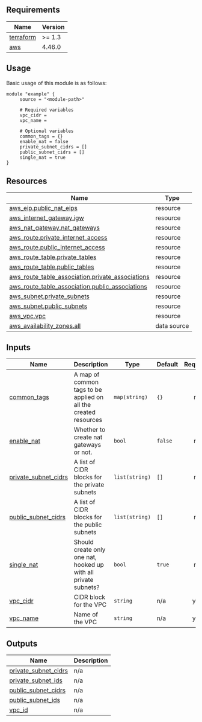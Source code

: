 <!-- BEGIN_TF_DOCS -->
## Requirements

| Name | Version |
|------|---------|
| <a name="requirement_terraform"></a> [terraform](#requirement\_terraform) | >= 1.3 |
| <a name="requirement_aws"></a> [aws](#requirement\_aws) | 4.46.0 |
## Usage
Basic usage of this module is as follows:
```hcl
module "example" {
	 source = "<module-path>"

	 # Required variables
	 vpc_cidr = 
	 vpc_name = 

	 # Optional variables
	 common_tags = {}
	 enable_nat = false
	 private_subnet_cidrs = []
	 public_subnet_cidrs = []
	 single_nat = true
}
```
## Resources

| Name | Type |
|------|------|
| [aws_eip.public_nat_eips](https://registry.terraform.io/providers/hashicorp/aws/4.46.0/docs/resources/eip) | resource |
| [aws_internet_gateway.igw](https://registry.terraform.io/providers/hashicorp/aws/4.46.0/docs/resources/internet_gateway) | resource |
| [aws_nat_gateway.nat_gateways](https://registry.terraform.io/providers/hashicorp/aws/4.46.0/docs/resources/nat_gateway) | resource |
| [aws_route.private_internet_access](https://registry.terraform.io/providers/hashicorp/aws/4.46.0/docs/resources/route) | resource |
| [aws_route.public_internet_access](https://registry.terraform.io/providers/hashicorp/aws/4.46.0/docs/resources/route) | resource |
| [aws_route_table.private_tables](https://registry.terraform.io/providers/hashicorp/aws/4.46.0/docs/resources/route_table) | resource |
| [aws_route_table.public_tables](https://registry.terraform.io/providers/hashicorp/aws/4.46.0/docs/resources/route_table) | resource |
| [aws_route_table_association.private_associations](https://registry.terraform.io/providers/hashicorp/aws/4.46.0/docs/resources/route_table_association) | resource |
| [aws_route_table_association.public_associations](https://registry.terraform.io/providers/hashicorp/aws/4.46.0/docs/resources/route_table_association) | resource |
| [aws_subnet.private_subnets](https://registry.terraform.io/providers/hashicorp/aws/4.46.0/docs/resources/subnet) | resource |
| [aws_subnet.public_subnets](https://registry.terraform.io/providers/hashicorp/aws/4.46.0/docs/resources/subnet) | resource |
| [aws_vpc.vpc](https://registry.terraform.io/providers/hashicorp/aws/4.46.0/docs/resources/vpc) | resource |
| [aws_availability_zones.all](https://registry.terraform.io/providers/hashicorp/aws/4.46.0/docs/data-sources/availability_zones) | data source |
## Inputs

| Name | Description | Type | Default | Required |
|------|-------------|------|---------|:--------:|
| <a name="input_common_tags"></a> [common\_tags](#input\_common\_tags) | A map of common tags to be applied on all the created resources | `map(string)` | `{}` | no |
| <a name="input_enable_nat"></a> [enable\_nat](#input\_enable\_nat) | Whether to create nat gateways or not. | `bool` | `false` | no |
| <a name="input_private_subnet_cidrs"></a> [private\_subnet\_cidrs](#input\_private\_subnet\_cidrs) | A list of CIDR blocks for the private subnets | `list(string)` | `[]` | no |
| <a name="input_public_subnet_cidrs"></a> [public\_subnet\_cidrs](#input\_public\_subnet\_cidrs) | A list of CIDR blocks for the public subnets | `list(string)` | `[]` | no |
| <a name="input_single_nat"></a> [single\_nat](#input\_single\_nat) | Should create only one nat, hooked up with all private subnets? | `bool` | `true` | no |
| <a name="input_vpc_cidr"></a> [vpc\_cidr](#input\_vpc\_cidr) | CIDR block for the VPC | `string` | n/a | yes |
| <a name="input_vpc_name"></a> [vpc\_name](#input\_vpc\_name) | Name of the VPC | `string` | n/a | yes |
## Outputs

| Name | Description |
|------|-------------|
| <a name="output_private_subnet_cidrs"></a> [private\_subnet\_cidrs](#output\_private\_subnet\_cidrs) | n/a |
| <a name="output_private_subnet_ids"></a> [private\_subnet\_ids](#output\_private\_subnet\_ids) | n/a |
| <a name="output_public_subnet_cidrs"></a> [public\_subnet\_cidrs](#output\_public\_subnet\_cidrs) | n/a |
| <a name="output_public_subnet_ids"></a> [public\_subnet\_ids](#output\_public\_subnet\_ids) | n/a |
| <a name="output_vpc_id"></a> [vpc\_id](#output\_vpc\_id) | n/a |
<!-- END_TF_DOCS -->